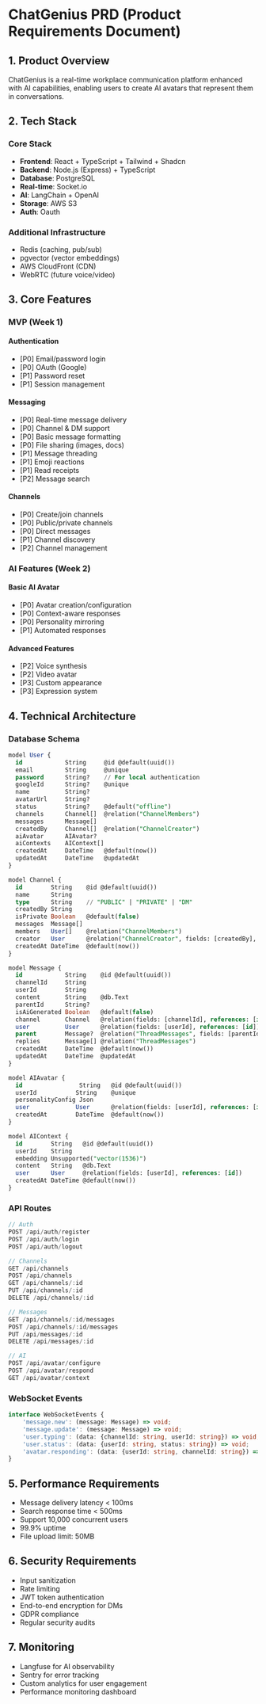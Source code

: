 # ChatGenius PRD (Product Requirements Document)

## 1. Product Overview

ChatGenius is a real-time workplace communication platform enhanced with AI capabilities, enabling users to create AI avatars that represent them in conversations.

## 2. Tech Stack

### Core Stack

- **Frontend**: React + TypeScript + Tailwind + Shadcn
- **Backend**: Node.js (Express) + TypeScript
- **Database**: PostgreSQL
- **Real-time**: Socket.io
- **AI**: LangChain + OpenAI
- **Storage**: AWS S3
- **Auth**: Oauth

### Additional Infrastructure

- Redis (caching, pub/sub)
- pgvector (vector embeddings)
- AWS CloudFront (CDN)
- WebRTC (future voice/video)

## 3. Core Features

### MVP (Week 1)

#### Authentication

- [P0] Email/password login
- [P0] OAuth (Google)
- [P1] Password reset
- [P1] Session management

#### Messaging

- [P0] Real-time message delivery
- [P0] Channel & DM support
- [P0] Basic message formatting
- [P0] File sharing (images, docs)
- [P1] Message threading
- [P1] Emoji reactions
- [P1] Read receipts
- [P2] Message search

#### Channels

- [P0] Create/join channels
- [P0] Public/private channels
- [P0] Direct messages
- [P1] Channel discovery
- [P2] Channel management

### AI Features (Week 2)

#### Basic AI Avatar

- [P0] Avatar creation/configuration
- [P0] Context-aware responses
- [P0] Personality mirroring
- [P1] Automated responses

#### Advanced Features

- [P2] Voice synthesis
- [P2] Video avatar
- [P3] Custom appearance
- [P3] Expression system

## 4. Technical Architecture

### Database Schema

```sql
model User {
  id            String     @id @default(uuid())
  email         String     @unique
  password      String?    // For local authentication
  googleId      String?    @unique
  name          String?
  avatarUrl     String?
  status        String?    @default("offline")
  channels      Channel[]  @relation("ChannelMembers")
  messages      Message[]
  createdBy     Channel[]  @relation("ChannelCreator")
  aiAvatar      AIAvatar?
  aiContexts    AIContext[]
  createdAt     DateTime   @default(now())
  updatedAt     DateTime   @updatedAt
}

model Channel {
  id        String    @id @default(uuid())
  name      String
  type      String    // "PUBLIC" | "PRIVATE" | "DM"
  createdBy String
  isPrivate Boolean   @default(false)
  messages  Message[]
  members   User[]    @relation("ChannelMembers")
  creator   User      @relation("ChannelCreator", fields: [createdBy], references: [id])
  createdAt DateTime  @default(now())
}

model Message {
  id            String    @id @default(uuid())
  channelId     String
  userId        String
  content       String    @db.Text
  parentId      String?
  isAiGenerated Boolean   @default(false)
  channel       Channel   @relation(fields: [channelId], references: [id])
  user          User      @relation(fields: [userId], references: [id])
  parent        Message?  @relation("ThreadMessages", fields: [parentId], references: [id])
  replies       Message[] @relation("ThreadMessages")
  createdAt     DateTime  @default(now())
  updatedAt     DateTime  @updatedAt
}

model AIAvatar {
  id                String   @id @default(uuid())
  userId           String    @unique
  personalityConfig Json
  user             User      @relation(fields: [userId], references: [id])
  createdAt        DateTime  @default(now())
}

model AIContext {
  id        String   @id @default(uuid())
  userId    String
  embedding Unsupported("vector(1536)")
  content   String   @db.Text
  user      User     @relation(fields: [userId], references: [id])
  createdAt DateTime @default(now())
}
```

### API Routes

```typescript
// Auth
POST /api/auth/register
POST /api/auth/login
POST /api/auth/logout

// Channels
GET /api/channels
POST /api/channels
GET /api/channels/:id
PUT /api/channels/:id
DELETE /api/channels/:id

// Messages
GET /api/channels/:id/messages
POST /api/channels/:id/messages
PUT /api/messages/:id
DELETE /api/messages/:id

// AI
POST /api/avatar/configure
POST /api/avatar/respond
GET /api/avatar/context
```

### WebSocket Events

```typescript
interface WebSocketEvents {
    'message.new': (message: Message) => void;
    'message.update': (message: Message) => void;
    'user.typing': (data: {channelId: string, userId: string}) => void;
    'user.status': (data: {userId: string, status: string}) => void;
    'avatar.responding': (data: {userId: string, channelId: string}) => void;
}
```

## 5. Performance Requirements

- Message delivery latency < 100ms
- Search response time < 500ms
- Support 10,000 concurrent users
- 99.9% uptime
- File upload limit: 50MB

## 6. Security Requirements

- Input sanitization
- Rate limiting
- JWT token authentication
- End-to-end encryption for DMs
- GDPR compliance
- Regular security audits

## 7. Monitoring

- Langfuse for AI observability
- Sentry for error tracking
- Custom analytics for user engagement
- Performance monitoring dashboard
